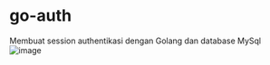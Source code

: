 # go-auth
Membuat session authentikasi dengan Golang dan database MySql
![image](https://github.com/user-attachments/assets/58398858-c427-4773-9534-a2bc92578f5f)
